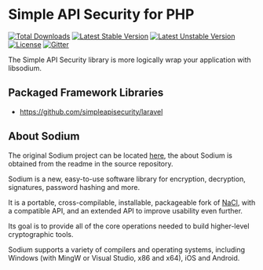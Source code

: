 # Simple API Security for PHP
[![Total Downloads](https://poser.pugx.org/simpleapisecurity/php/d/total.svg)](https://packagist.org/packages/simpleapisecurity/php)
[![Latest Stable Version](https://poser.pugx.org/simpleapisecurity/php/v/stable.svg)](https://packagist.org/packages/simpleapisecurity/php)
[![Latest Unstable Version](https://poser.pugx.org/simpleapisecurity/php/v/unstable.svg)](https://packagist.org/packages/simpleapisecurity/php)
[![License](https://poser.pugx.org/simpleapisecurity/php/license.svg)](https://packagist.org/packages/simpleapisecurity/php)
[![Gitter](https://badges.gitter.im/simpleapisecurity/php.svg)](https://gitter.im/simpleapisecurity/php)

The Simple API Security library is more logically wrap your application with libsodium.

## Packaged Framework Libraries
* https://github.com/simpleapisecurity/laravel

## About Sodium
The original Sodium project can be located [here](https://github.com/jedisct1/libsodium), the about Sodium is obtained from the readme in the source repository.

Sodium is a new, easy-to-use software library for encryption,
decryption, signatures, password hashing and more.

It is a portable, cross-compilable, installable, packageable
fork of [NaCl](http://nacl.cr.yp.to/), with a compatible API, and an
extended API to improve usability even further.

Its goal is to provide all of the core operations needed to build
higher-level cryptographic tools.

Sodium supports a variety of compilers and operating systems,
including Windows (with MingW or Visual Studio, x86 and x64), iOS and Android.
